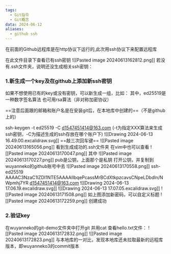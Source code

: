 ```yaml
---
tags:
  - Git指令
  - Git概念
data: 2024-06-12
aliases:
  - github ssh
---
```


在前面的Github远程库是在http协议下运行的,此次用ssh协议下来配置远程库


在此文件目录下查看已有ssh密钥
![[Pasted image 20240613162812.png]]
若没有.ssh文件夹，说明还没生成相关ssh密钥：
### 1.新生成一个key及在github上添加新ssh密钥

如果不想使用已有的key或没有密钥，可以新生成一组，比如：
其中，ed25519是一种数字签名算法
也可用rsa算法（非对称加密协议）

==注意后面跟的邮箱和账户名是在安装git后，在本地库中创建的==（不是github上的）

ssh-keygen -t ed25519 -C d1547451414@163.com
(-t为指定XXX算法来生成ssh密钥，-C为描述生成的ssh存放在哪个账户下)
![[Drawing 2024-06-13 16.49.00.excalidraw.svg]]
==敲三次回车键==
![[Pasted image 20240613165056.png]]
看到生成成功的.ssh文件夹
在vim中也可以查看
![[Pasted image 20240613170047.png]]
其中
![[Pasted image 20240613170227.png]]
pub是公钥，上面那个是私钥
打开公钥，并复制到wuyanneko的github账号中去
![[Pasted image 20240613170558.png]]
ssh-ed25519 AAAAC3NzaC1lZDI1NTE5AAAAIIbqePcassMrBCdXtkpzcavsCNpeLDbdln/NWpmhj7YR d1547451414@163.com
![[Drawing 2024-06-13 17.06.19.excalidraw.svg]]
![[Drawing 2024-06-13 17.07.05.excalidraw.svg]]
![[Pasted image 20240613171508.png]]
如上图添加新密码，可以自定义标题
![[Pasted image 20240613172259.png]]
创建成功
### 2.验证key
在wuyanneko的git-demo文件夹中打开git
并用cat 查看hello.txt文件：
![[Pasted image 20240613172832.png]]
![[Pasted image 20240613172823.png]]
与本地库的一对比，发现本地库还未拉取最新的远程库版本，即wuyanneko3的commit版本
